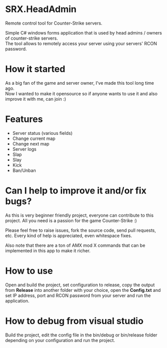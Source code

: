 # SRX.HeadAdmin
Remote control tool for Counter-Strike servers.

Simple C# windows forms application that is used by head admins / owners of counter-strike servers.\
The tool allows to remotely access your server using your servers' RCON password.

# How it started
As a big fan of the game and server owner, I've made this tool long time ago.\
Now I wanted to make it opensource so if anyone wants to use it and also improve it with me, can join :)

# Features
- Server status (various fields)
- Change current map
- Change next map
- Server logs
- Slap
- Slay
- Kick
- Ban/Unban

# Can I help to improve it and/or fix bugs?
As this is very beginner friendly project, everyone can contribute to this project.
All you need is a passion for the game Counter-Strike :)

Please feel free to raise issues, fork the source code, send pull requests, etc.
Every kind of help is appreciated, even whitespace fixes.

Also note that there are a ton of AMX mod X commands that can be implemented in this app to make it richer.

# How to use
Open and build the project, set configuration to release, copy the output from **Release** into another folder with your choice, open the **Config.txt** and set IP address, port and RCON password from your server and run the application.

# How to debug from visual studio
Build the project, edit the config file in the bin/debug or bin/release folder depending on your configuration and run the project.
